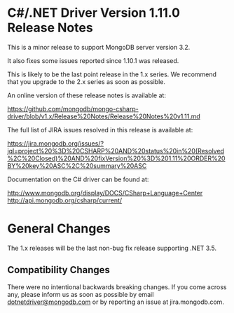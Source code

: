 C#/.NET Driver Version 1.11.0 Release Notes
===========================================

This is a minor release to support MongoDB server version 3.2.

It also fixes some issues reported since 1.10.1 was released.

This is likely to be the last point release in the 1.x series. We recommend that you upgrade to the 2.x series as soon as possible.

An online version of these release notes is available at:

https://github.com/mongodb/mongo-csharp-driver/blob/v1.x/Release%20Notes/Release%20Notes%20v1.11.md

The full list of JIRA issues resolved in this release is available at:

https://jira.mongodb.org/issues/?jql=project%20%3D%20CSHARP%20AND%20status%20in%20(Resolved%2C%20Closed)%20AND%20fixVersion%20%3D%201.11%20ORDER%20BY%20key%20ASC%2C%20summary%20ASC

Documentation on the C# driver can be found at:

http://www.mongodb.org/display/DOCS/CSharp+Language+Center
http://api.mongodb.org/csharp/current/

General Changes
===============

The 1.x releases will be the last non-bug fix release supporting .NET 3.5.


Compatibility Changes
---------------------

There were no intentional backwards breaking changes.  If you come across any,
please inform us as soon as possible by email dotnetdriver@mongodb.com or by reporting 
an issue at jira.mongodb.com.
